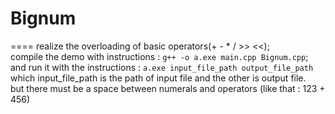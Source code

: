 # Bignum
====
realize the overloading of basic operators(+ - * / >> <<);<br>
compile the demo with instructions : `g++ -o a.exe main.cpp Bignum.cpp`;<br>
and run it with the instructions : `a.exe input_file_path output_file_path` <br>
which input_file_path is the path of input file and the other is output file.<br>
but there must be a space between numerals and operators (like that : 123 + 456)<br>
